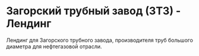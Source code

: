 # Загорский трубный завод (ЗТЗ) - Лендинг

Лендинг для Загорского трубного завода, производителя труб большого диаметра для нефтегазовой отрасли.
